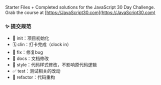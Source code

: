 
Starter Files + Completed solutions for the JavaScript 30 Day Challenge.
Grab the course at [https://JavaScript30.com](https://JavaScript30.com)

### ✨ 提交规范


- 🎉 init：项目初始化
- 🗓️ clin：打卡完成（clock in）
- 🐞 fix：修复bug
- 📃 docs：文档修改
- 🌈 style：代码样式修改，不影响原代码逻辑
- ✅ test：测试相关的改动
- 🔨 refactor：代码重构


